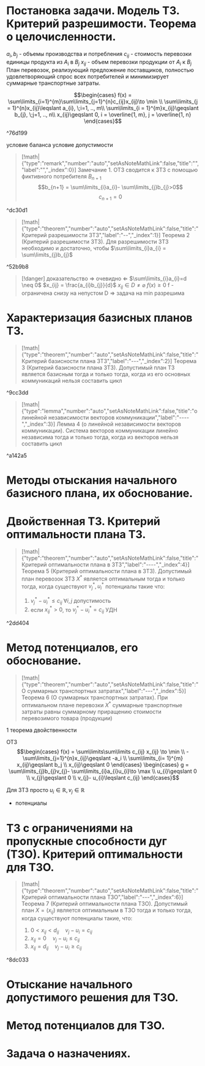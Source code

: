 # Постановка задачи. Модель ТЗ. Критерий разрешимости. Теорема о целочисленности.
$a_{i}, b_{j}$ - объемы производства и потребления
$c_{ij}$ - стоимость перевозки единицы продукта из $A_i$ в $B_j$ 
$x_{ij}$ - объем перевозки продукции от $A_{i}$ к $B_{j}$ 
План перевозок, реализующий предложение поставщиков, полностью удовлетворяющий спрос всех потребителей и минимизирует суммарные транспортные затраты.

$$\begin{cases}
f(x) = \sum\limits_{i=1}^{m}\sum\limits_{j=1}^{n}c_{ij}x_{ij}\to \min  \\
\sum\limits_{j = 1}^{n}x_{ij}\leqslant a_{i}, \;i=1, .., m\\ 
\sum\limits_{i = 1}^{m}x_{ij}\geqslant b_{j}, \;j=1, .., n\\ 
x_{ij}\geqslant 0, i = \overline{1, m}, j = \overline{1, n}
\end{cases}$$

^76d199

условие баланса
условие допустимости

> [!math|{"type":"remark","number":"auto","setAsNoteMathLink":false,"title":"","label":"","_index":0}] Замечание 1.
> ОТЗ сводится к ЗТЗ с помощью фиктивного потребителя $B_{n+1}$
> $$b_{n+1} = \sum\limits_{i}a_{i}- \sum\limits_{j}b_{j}>0$$$$c_{n+1} = 0$$

^dc30d1

> [!math|{"type":"theorem","number":"auto","setAsNoteMathLink":false,"title":"Критерий разрешимости ЗТЗ","label":"--","_index":1}] Теорема 2 (Критерий разрешимости ЗТЗ).
> Для разрешимости ЗТЗ необходимо и достаточно, чтобы $\sum\limits_{i}a_{i} = \sum\limits_{j}b_{j}$
> 

^52b9b8

> [!danger] доказательство
> $\Rightarrow$ очевидно
> $\Leftarrow$ $\sum\limits_{i}a_{i}=d \neq 0$
$x_{ij} = \frac{a_{i}b_{j}}{d}$
>$x_{ij}\in D\neq \varnothing$
>$f(x)\geqslant 0$
>f - ограничена снизу на непустом D $\Rightarrow$ задача на min разрешима
>

# Характеризация базисных планов ТЗ.

> [!math|{"type":"theorem","number":"auto","setAsNoteMathLink":false,"title":"Критерий базисности плана ЗТЗ","label":"---","_index":2}] Теорема 3 (Критерий базисности плана ЗТЗ).
> Допустимый план ТЗ является базисным тогда и только тогда, когда из его основных коммуникаций нельзя составить цикл

^9cc3dd

> [!math|{"type":"lemma","number":"auto","setAsNoteMathLink":false,"title":"о линейной независимости векторов коммуникации","label":"----","_index":3}] Лемма 4 (о линейной независимости векторов коммуникации).
> Система векторов коммуникации линейно независима тогда и только тогда, когда из векторов нельзя составить цикл

^a142a5


# Методы отыскания начального базисного плана, их обоснование.

# Двойственная ТЗ. Критерий оптимальности плана ТЗ.
> [!math|{"type":"theorem","number":"auto","setAsNoteMathLink":false,"title":"Критерий оптимальности плана в ЗТЗ","label":"----","_index":4}] Теорема 5 (Критерий оптимальности плана в ЗТЗ).
> Допустимый план перевозок ЗТЗ $X^{*}$ является оптимальным тогда и только тогда, когда существуют $v_{j}^{*}, u_{i}^{*}$ потенциалы такие что:
> 1) $v_{j}^{*}-u_{i}^{*}\leqslant c_{ij} \; \forall i, j$ допустимость
> 2) если $x_{ij}^{*}>0$, то $v_{j}^{*}- u_{i}^{*}=c_{ij}$  УДН

^2dd404

# Метод потенциалов, его обоснование.
> [!math|{"type":"theorem","number":"auto","setAsNoteMathLink":false,"title":"О суммарных транспортных затратах","label":"---","_index":5}] Теорема 6 (О суммарных транспортных затратах).
> При оптимальном плане перевозки $X^*$ суммарные транспортные затраты равны суммарному приращению стоимости перевозимого товара (продукции)

1 теорема двойственности

ОТЗ
$$\begin{cases}
f(x) = \sum\limits\sum\limits c_{ij} x_{ij} \to \min \\
-\sum\limits_{j=1}^{n}x_{ij}\geqslant -a_i \\
\sum\limits_{i= 1}^{m} x_{ij}\geqslant b_j \\
x_{ij}\geqslant 0
\end{cases} \begin{cases}
g = \sum\limits_{j}b_{j}v_{j}- \sum\limits_{i}a_{i}u_{i}\to \max \\
u_{i}\geqslant 0 \\
v_{j}\geqslant 0  \\
v_{j}- u_{i}\leqslant c_{ij}
\end{cases}$$

Для ЗТЗ просто $u_{i}\in \mathbb{R}, v_{j}\in \mathbb R$
- потенциалы

# ТЗ с ограничениями на пропускные способности дуг (ТЗО). Критерий оптимальности для ТЗО.

> [!math|{"type":"theorem","number":"auto","setAsNoteMathLink":false,"title":"Критерий оптимальности плана ТЗО","label":"---","_index":6}] Теорема 7 (Критерий оптимальности плана ТЗО).
> Допустимый план $X = (x_{ij})$ является оптимальным в ТЗО тогда и только тогда, когда существуют потенциалы такие, что:
> 1) $0<x_{ij}< d_{ij}\quad v_j-u_{i}= c_{ij}$
> 2) $x_{ij}=0\quad v_{j}-u_{i}\leqslant c_{ij}$
> 3) $x_{ij}=d_{ij}\quad v_{j}-u_{i}\geqslant c_{ij}$

^8dc033

# Отыскание начального допустимого решения для ТЗО.

# Метод потенциалов для ТЗО.

# Задача о назначениях.
